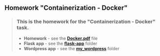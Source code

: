 ## Homework "Containerization - Docker"

> ### This is the homework for the "Containerization - Docker" task.
> - **Homework** - see the [**Docker.pdf**](https://github.com/thestig1990/epam-devops-fundamentals_L1/blob/main/08_Containerization-Docker/Docker.pdf) file
> - **Flask app** - see the [**flask-app**](https://github.com/thestig1990/epam-devops-fundamentals_L1/tree/main/08_Containerization-Docker/flask-app) folder
> - **Wordpress app** - see the [**my_wordpress**](https://github.com/thestig1990/epam-devops-fundamentals_L1/tree/main/08_Containerization-Docker/my_wordpress) folder